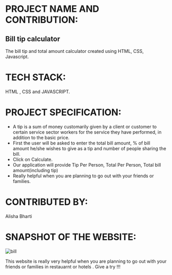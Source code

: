 # PROJECT NAME AND CONTRIBUTION:
## Bill tip calculator
The bill tip and total amount calculator created using HTML, CSS, Javascript.

# TECH STACK:
HTML , CSS and JAVASCRIPT.

# PROJECT SPECIFICATION:
- A tip is a sum of money customarily given by a client or customer to certain service sector workers for the service they have performed, in addition to the basic price.
- First the user will be asked to enter the total bill amount, % of bill amount he/she wishes to give as a tip and number of people sharing the bill.
- Click on Calculate.
- Our application will provide Tip Per Person, Total Per Person, Total bill amount(including tip)
- Really helpful when you are planning to go out with your friends or families.

# CONTRIBUTED BY:
Alisha Bharti

# SNAPSHOT OF THE WEBSITE:
![bill](https://user-images.githubusercontent.com/84632701/212969976-5abc79e1-e1b0-4712-8a1e-6801b6232c4e.png)


This website is really very helpful when you are planning to go out with your friends or families in restauarnt or hotels . Give a try !!!